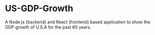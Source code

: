 # US-GDP-Growth
A Node.js (backend) and React (frontend) based application to show the GDP growth of U.S.A for the past 60 years.
